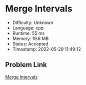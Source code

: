 # Merge Intervals

- Difficulty: Unknown
- Language: cpp
- Runtime: 55 ms
- Memory: 19.6 MB
- Status: Accepted
- Timestamp: 2022-05-29 11:49:12

## Problem Link
[Merge Intervals](https://leetcode.com/problems/merge-intervals)

